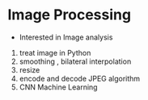 # Image Processing

 - Interested in Image analysis

 1. treat image in Python
 2. smoothing , bilateral interpolation
 3. resize
 4. encode and decode JPEG algorithm
 5. CNN Machine Learning
